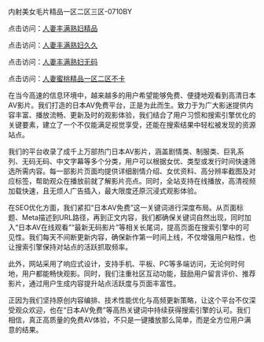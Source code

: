 内射美女毛片精品一区二区三区-0710BY

点击访问：<a href="https://heiliaoe8ajia.pages.dev">人妻丰满熟妇精品</a>

点击访问：<a href="https://heiliaoxqkkct.pages.dev">人妻丰满熟妇久久</a>

点击访问：<a href="https://heiliaoxwd5i8.pages.dev">人妻丰满熟妇无码</a>

点击访问：<a href="https://heiliaowt0d7p.pages.dev">人妻蜜桃精品一区二区不卡</a>

在当今高速的信息环境中，越来越多的用户希望能够免费、便捷地观看到高清日本AV影片。我们打造的日本AV免费平台，正是为此而生。致力于为广大影迷提供内容丰富、播放流畅、更新及时的观影体验，我们结合了用户习惯和搜索引擎优化的关键要素，建立了一个不仅能满足视觉享受，还能在搜索结果中轻松被发现的资源站点。

我们的平台收录了成千上万部热门日本AV影片，涵盖剧情类、制服类、巨乳系列、无码无码、中文字幕等多个分类，用户可以根据女优、类型或发行时间快速筛选所需内容。每一部影片页面均提供详细剧情介绍、女优资料、高分辨率截图及对应标签，帮助观众在播放前就了解影片亮点。同时，全站支持在线播放，高清视频加载快速，且无烦人广告插入，最大限度还原沉浸式观影体验。

在SEO优化方面，我们紧扣“日本AV免费”这一关键词进行深度布局。从页面标题、Meta描述到URL路径，再到正文内容，我们都确保关键词自然出现，同时加入“日本AV在线观看”“最新无码影片”等相关长尾词，提高页面在搜索引擎中的可见性。我们每天不间断更新内容，确保新作第一时间上线，不仅增强用户粘性，也让搜索引擎保持对站点的活跃抓取频率。

此外，网站采用了响应式设计，支持手机、平板、PC等多端访问，无论何时何地，用户都能畅快观影。同时，我们注重社区互动功能，鼓励用户留言评价、推荐影片，通过用户生成内容提升站点活跃度与页面丰富性。

正因为我们坚持原创内容编排、技术性能优化与高频更新策略，让这个平台不仅深受观众欢迎，也在“日本AV免费”等高热关键词中持续获得搜索引擎的认可。我们相信，真正高质量的免费AV体验，不只是一键播放那么简单，而是全方位用户满意的结果。

<span style="display:none;">[Canonical link]( https://github.com/riben54550/659184 ）</span>
